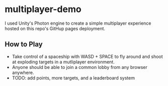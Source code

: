 ﻿# multiplayer-demo
 I used Unity's Photon engine to create a simple multiplayer experience hosted on this repo's GitHup pages deployment.
 ## How to Play
- Take control of a spaceship with WASD + SPACE to fly around and shoot at exploding targets in a mutliplayer environment.
- Anyone should be able to join a common lobby from any browser anywhere.
- TODO: add points, more targets, and a leaderboard system
